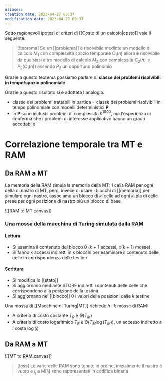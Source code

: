 ```yaml
---
aliases: 
creation date: 2023-04-27 09:37
modification date: 2023-04-27 09:37
---
```


Sotto ragionevoli ipotesi di criteri di [[Costo di un calcolo|costo]] vale il seguente:

>[!teorema]
>Se un [[problema]] è risolvibile medinte un modello di calcolo $M_{1}$ con complessità spazio temporale $C_{1}(n)$ allora è risolvibile da qualsiasi altro modello di calcolo $M_{2}$ con complessità $C_{2}(n) \leq P_{2}(C_{1}(n))$ essendo $P_{2}$ un opportuno polinomio

Grazie a questo teorema possiamo parlare di **classe dei problemi risolvibili in tempo/spazio polinomiale**


Grazie a questo risultato si è adottata l'analogia:
- classe dei problemi trattabili in partica = classe dei problemi risolvibili in tempo polinomiale con modelli deterministici **P**
- In **P** sono inclusi i problemi di complessità $n^{1000}$, ma l'esperienza ci conferma che i problemi di interesse applicativo hanno un grado accettabile

# Correlazione temporale tra MT e RAM
## Da RAM a MT
La memoria della RAM simula la memoria della MT:
1 cella RAM per ogni cella di nastro di MT, però, invece di usare i blocchi di [[memoria]] per simulare ogni nastro, associamo un blocco di $k$-celle ad ogni $k$-pla di celle prese per ogni posizione di nastro piú un blocco di base

![[RAM to MT.canvas]]
### Una mossa della macchina di Turing simulata dalla RAM
#### Lettura
- Si esamina il contenuto del blocco 0 (k + 1 accessi, c(k + 1) mosse)
- Si fanno k accessi indiretti in k blocchi per esaminare il contenuto delle celle in corrispondenza delle testine

#### Scrittura
- Si modifica lo [[stato]]
- Si aggiornano mediante STORE indiretti i contenuti delle celle che corrispondono alla posizione della testina
- Si aggiornano nel [[blocco]] 0 i valori delle posizioni delle $k$ testine

Una mossa di [[Macchine di Turing|MT]] richiede $h \cdot k$ mosse di RAM:
- A criterio di costo costante $T_{R}$ è $\Theta(T_{M})$
- A criterio di costo logaritmico $T_{R}$ è $\Theta(T_{M}\log(T_{M}))$, un accesso indiretto a $i$ costa $\log(i)$

## Da RAM a MT

![[MT to RAM.canvas]]

>[!oss]
>Le varie celle RAM sono tenute in ordine, inizialmente il nastro è vuoto e $i_{j}$ e M[$i_j$] sono rappresentati in codifica binaria

